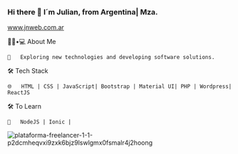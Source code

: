 ### Hi there 👋 I´m Julian, from Argentina| Mza.

www.jnweb.com.ar


👨🏻•💻 About Me

    🤔   Exploring new technologies and developing software solutions.

🛠 Tech Stack

 
    🌐   HTML | CSS | JavaScript| Bootstrap | Material UI| PHP | Wordpress| ReactJS

🛠 To Learn

    🔧   NodeJS | Ionic |  
    
   

![plataforma-freelancer-1-1-p2dcmheqvxi9zxk6bjz9lswlgmx0fsmalr4j2hoong](https://user-images.githubusercontent.com/69222010/110726299-edb68880-81f7-11eb-8e42-1e3b304ef651.png)
